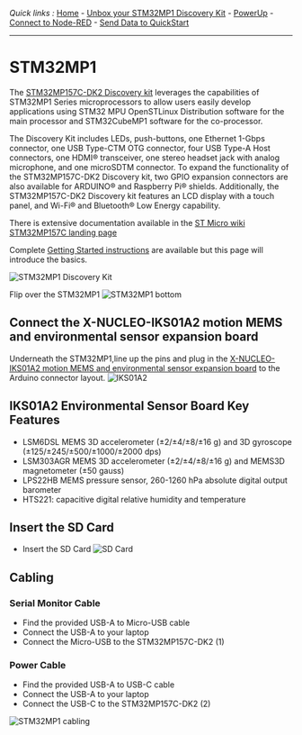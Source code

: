 *Quick links :*
[Home](/README.md) - [Unbox your STM32MP1 Discovery Kit](UNBOX.md) - [PowerUp](POWERUP.md) - [Connect to Node-RED](EDGE-NODERED.md) - [Send Data to QuickStart](EDGE-QUICKSTART.md)
***
# STM32MP1

The [STM32MP157C-DK2 Discovery kit](https://www.st.com/content/st_com/en/products/evaluation-tools/product-evaluation-tools/mcu-mpu-eval-tools/stm32-mcu-mpu-eval-tools/stm32-discovery-kits/stm32mp157c-dk2.html) leverages the capabilities of STM32MP1 Series microprocessors to allow users easily develop applications using STM32 MPU OpenSTLinux Distribution software for the main processor and STM32CubeMP1 software for the co-processor.


The Discovery Kit includes LEDs, push-buttons, one Ethernet 1-Gbps connector, one USB Type-CTM OTG connector, four USB Type-A Host connectors, one HDMI® transceiver, one stereo headset jack with analog microphone, and one microSDTM connector.
To expand the functionality of the STM32MP157C-DK2 Discovery kit, two GPIO expansion connectors are also available for ARDUINO® and Raspberry Pi® shields.
Additionally, the STM32MP157C-DK2 Discovery kit features an LCD display with a touch panel, and Wi-Fi® and Bluetooth® Low Energy capability.

There is extensive documentation available in the [ST Micro wiki STM32MP157C landing page](https://wiki.st.com/stm32mpu/wiki/Getting_started/STM32MP1_boards/STM32MP157C-DK2)

Complete [Getting Started instructions](https://wiki.st.com/stm32mpu/wiki/Getting_started/STM32MP1_boards/STM32MP157C-DK2/Let%27s_start/Unpack_the_STM32MP157C-DK2_board) are available but this page will introduce the basics.

![STM32MP1 Discovery Kit](
https://wiki.st.com/stm32mpu/nsfr_img_auth.php/thumb/a/a1/STM32MP157C-DK2_angle2.jpg/600px-STM32MP157C-DK2_angle2.jpg)

Flip over the STM32MP1
![STM32MP1 bottom](https://wiki.st.com/stm32mpu/nsfr_img_auth.php/thumb/f/f8/STM32MP157C-DK2_verso.jpg/600px-STM32MP157C-DK2_verso.jpg)

## Connect the X-NUCLEO-IKS01A2 motion MEMS and environmental sensor expansion board

Underneath the STM32MP1,line up the pins and plug in the [X-NUCLEO-IKS01A2 motion MEMS and environmental sensor expansion board](https://www.st.com/en/ecosystems/x-nucleo-iks01a2.html) to the Arduino connector layout.
![IKS01A2](https://www.st.com/bin/ecommerce/api/image.PF263919.en.feature-description-include-personalized-no-cpn-medium.jpg)

## IKS01A2 Environmental Sensor Board Key Features

- LSM6DSL MEMS 3D accelerometer (±2/±4/±8/±16 g) and 3D gyroscope (±125/±245/±500/±1000/±2000 dps)
- LSM303AGR MEMS 3D accelerometer (±2/±4/±8/±16 g) and MEMS3D magnetometer (±50 gauss)
- LPS22HB MEMS pressure sensor, 260-1260 hPa absolute digital output barometer
- HTS221: capacitive digital relative humidity and temperature

## Insert the SD Card

- Insert the SD Card
  ![SD Card](https://wiki.st.com/stm32mpu/nsfr_img_auth.php/thumb/f/f8/STM32MP157C-DK2_verso.jpg/600px-STM32MP157C-DK2_verso.jpg)

## Cabling

### Serial Monitor Cable
- Find the provided USB-A to Micro-USB cable
- Connect the USB-A to your laptop
- Connect the Micro-USB to the STM32MP157C-DK2 (1)

### Power Cable
- Find the provided USB-A to USB-C cable
- Connect the USB-A to your laptop
- Connect the USB-C to the STM32MP157C-DK2 (2)

![STM32MP1 cabling](/screenshots/STM32157C-cables.png)
